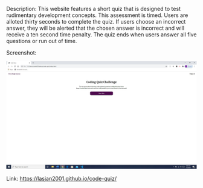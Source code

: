 Description: This website features a short quiz that is designed to test rudimentary development concepts. This assessment is timed. Users are alloted thirty seconds to complete the quiz. If users choose an incorrect answer, they will be alerted that the chosen answer is incorrect and will receive a ten second time penalty. The quiz ends when users answer all five questions or run out of time.

Screenshot:

![Intro Screen](assets\images\CodingQuizScreenshot.jpg)

Link:
  https://lasjan2001.github.io/code-quiz/
